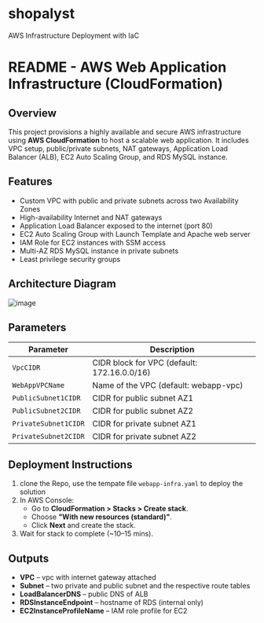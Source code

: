 # shopalyst
AWS Infrastructure Deployment with IaC 
# README - AWS Web Application Infrastructure (CloudFormation)

## Overview

This project provisions a highly available and secure AWS infrastructure using **AWS CloudFormation** to host a scalable web application. It includes VPC setup, public/private subnets, NAT gateways, Application Load Balancer (ALB), EC2 Auto Scaling Group, and RDS MySQL instance.

## Features

* Custom VPC with public and private subnets across two Availability Zones
* High-availability Internet and NAT gateways
* Application Load Balancer exposed to the internet (port 80)
* EC2 Auto Scaling Group with Launch Template and Apache web server
* IAM Role for EC2 instances with SSM access
* Multi-AZ RDS MySQL instance in private subnets
* Least privilege security groups

## Architecture Diagram

![image](https://github.com/user-attachments/assets/8d1d4091-a6ba-4301-b256-020368f253fc)

## Parameters

| Parameter            | Description                                 |
| -------------------- | ------------------------------------------- |
| `VpcCIDR`            | CIDR block for VPC (default: 172.16.0.0/16) |
| `WebAppVPCName`      | Name of the VPC (default: webapp-vpc) |
| `PublicSubnet1CIDR`  | CIDR for public subnet AZ1                  |
| `PublicSubnet2CIDR`  | CIDR for public subnet AZ2                  |
| `PrivateSubnet1CIDR` | CIDR for private subnet AZ1                 |
| `PrivateSubnet2CIDR` | CIDR for private subnet AZ2                 |

## Deployment Instructions

1. clone the Repo, use the tempate file `webapp-infra.yaml` to deploy the solution
2. In AWS Console:
   * Go to **CloudFormation > Stacks > Create stack**.
   * Choose **"With new resources (standard)"**.
   * Click **Next** and create the stack.
3. Wait for stack to complete (\~10–15 mins).

## Outputs

* **VPC** – vpc with internet gateway attached
* **Subnet** – two private and public subnet and the respective route tables
* **LoadBalancerDNS** – public DNS of ALB
* **RDSInstanceEndpoint** – hostname of RDS (internal only)
* **EC2InstanceProfileName** – IAM role profile for EC2


